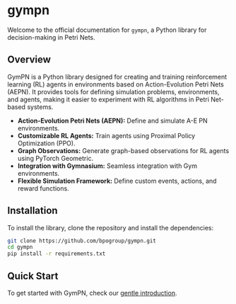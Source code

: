 # gympn

Welcome to the official documentation for `gympn`, a Python library for decision-making in Petri Nets.

## Overview

GymPN is a Python library designed for creating and training reinforcement learning (RL) agents in environments based on Action-Evolution Petri Nets (AEPN). It provides tools for defining simulation problems, environments, and agents, making it easier to experiment with RL algorithms in Petri Net-based systems.

- **Action-Evolution Petri Nets (AEPN):** Define and simulate A-E PN environments.
- **Customizable RL Agents:** Train agents using Proximal Policy Optimization (PPO).
- **Graph Observations:** Generate graph-based observations for RL agents using PyTorch Geometric.
- **Integration with Gymnasium:** Seamless integration with Gym environments.
- **Flexible Simulation Framework:** Define custom events, actions, and reward functions.

## Installation

To install the library, clone the repository and install the dependencies:

```bash
git clone https://github.com/bpogroup/gympn.git
cd gympn
pip install -r requirements.txt
```

## Quick Start
To get started with GymPN, check our [gentle introduction](./gentle_introduction.md).